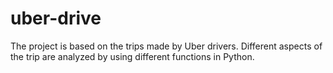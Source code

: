 # uber-drive
The project is based on the trips made by Uber drivers. Different aspects of the trip are analyzed by using different functions in Python.
